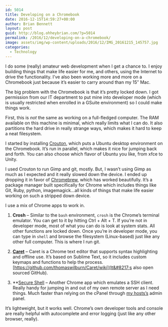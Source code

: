 ```yaml
---
id: 5014
title: Developing on a Chromebook
date: 2016-12-15T14:59:27+00:00
author: Brian Bennett
layout: post
guid: http://blog.ohheybrian.com/?p=5014
permalink: /2016/12/developing-on-a-chromebook/
image: assets/img/wp-content/uploads/2016/12/IMG_20161215_145757.jpg
categories:
  - Technology
---
```

I do some (really) amateur web development when I get a chance to. I enjoy building things that make life easier for me, and others, using the Internet to drive the functionality. I&#8217;ve also been working more and more on a Chromebook just because it&#8217;s easier to carry around than my 15&#8243; Mac.

The big problem with the Chromebook is that it&#8217;s pretty locked down. I got permission from our IT department to put mine into developer mode (which is usually restricted when enrolled in a GSuite environment) so I could make things work.

First, this is _not_ the same as working on a full-fledged computer. The RAM available on this machine is minimal, which really limits what I can do. It also partitions the hard drive in really strange ways, which makes it hard to keep a neat filesystem.

I started by installing [Crouton](https://github.com/dnschneid/crouton), which puts a Ubuntu desktop environment on the Chromebook. It&#8217;s run in parallel, which makes it nice for jumping back and forth. You can also choose which flavor of Ubuntu you like, from xfce to Unity.

I used Crouton to run Gimp and git, mostly. But, I wasn&#8217;t using Gimp as much as I expected and it really slowed down the device. I ended up dropping it in favor of [Chromebrew](https://skycocker.github.io/chromebrew/), which has worked beautifully. It&#8217;s a package manager built specifically for Chrome which includes things like Git, Ruby, python, imagemagick&#8230;all kinds of things that make life easier working on such a stripped down device.

I use a mix of Chrome apps to work in.

1. **Crosh** &#8211; Similar to the `bash` environment, `crosh` is the Chrome&#8217;s terminal emulator. You can get to it by hitting Ctrl + Alt + T. If you&#8217;re not in developer mode, most of what you can do is look at system stats. All other functions are locked down. Once you&#8217;re in developer mode, you can type in `shell` and browse the filesystem (Linux-based) just like any other full computer. This is where I run git.

2. **[Caret](https://chrome.google.com/webstore/detail/caret/fljalecfjciodhpcledpamjachpmelml?hl=en)** &#8211; Caret is a Chrome text editor that supports syntax highlighting and offline use. It&#8217;s based on Sublime Text, so it includes custom keymaps and functions to help the process. [https://github.com/thomaswilburn/Caret/wiki](It&#8217;s also open sourced GitHub).

3. **[Secure Shell](https://chrome.google.com/webstore/detail/secure-shell/pnhechapfaindjhompbnflcldabbghjo?hl=en) &#8211; Another Chrome app which emulates a SSH client. Really handy for jumping in and out of my own remote server as I need things. Much faster than relying on the cPanel through [my hosts&#8217;s](http://www.reclaimhosting.com) admin panel.

It&#8217;s lightweight, but it works well. Chrome&#8217;s own developer tools and console are really helpful with autocomplete and error logging (just like any other browser, really).
